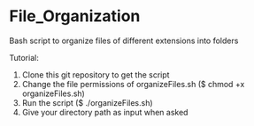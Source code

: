 # File_Organization
Bash script to organize files of different extensions into folders

Tutorial:
1) Clone this git repository to get the script
2) Change the file permissions of organizeFiles.sh
   ($ chmod +x organizeFiles.sh)
3) Run the script
   ($ ./organizeFiles.sh)
4) Give your directory path as input when asked


